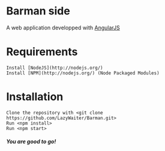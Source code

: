 Barman side
======
A web application developped with [AngularJS](https://angularjs.org/)

Requirements
======

    Install [NodeJS](http://nodejs.org/)
    Install [NPM](http://nodejs.org/) (Node Packaged Modules)

 Installation
======
    Clone the repository with <git clone https://github.com/LazyWaiter/Barman.git>
    Run <npm install>
    Run <npm start>

##### You are good to go!
